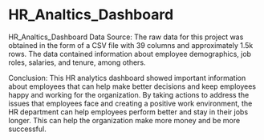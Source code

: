 # HR_Analtics_Dashboard
HR_Analtics_Dashboard
Data Source: The raw data for this project was obtained in the form of a CSV file with 39 columns and approximately 1.5k rows. The data contained information about employee demographics, job roles, salaries, and tenure, among others.

Conclusion: This HR analytics dashboard showed important information about employees that can help make better decisions and keep employees happy and working for the organization. By taking actions to address the issues that employees face and creating a positive work environment, the HR department can help employees perform better and stay in their jobs longer. This can help the organization make more money and be more successful.
